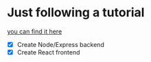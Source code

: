 # Just following a tutorial

[you can find it here](https://www.youtube.com/watch?v=7CqJlxBYj-M)

- [x] Create Node/Express backend
- [x] Create React frontend

